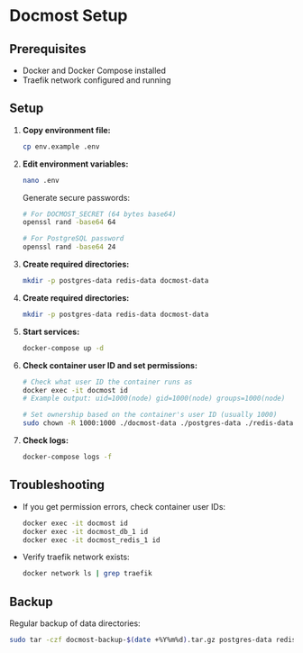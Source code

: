 # Docmost Setup

## Prerequisites

- Docker and Docker Compose installed
- Traefik network configured and running

## Setup

1. **Copy environment file:**
   ```bash
   cp env.example .env
   ```

2. **Edit environment variables:**
   ```bash
   nano .env
   ```
   
   Generate secure passwords:
   ```bash
   # For DOCMOST_SECRET (64 bytes base64)
   openssl rand -base64 64
   
   # For PostgreSQL password
   openssl rand -base64 24
   ```

3. **Create required directories:**
   ```bash
   mkdir -p postgres-data redis-data docmost-data
   ```

4. **Create required directories:**
   ```bash
   mkdir -p postgres-data redis-data docmost-data
   ```

5. **Start services:**
   ```bash
   docker-compose up -d
   ```

6. **Check container user ID and set permissions:**
   ```bash
   # Check what user ID the container runs as
   docker exec -it docmost id
   # Example output: uid=1000(node) gid=1000(node) groups=1000(node)
   
   # Set ownership based on the container's user ID (usually 1000)
   sudo chown -R 1000:1000 ./docmost-data ./postgres-data ./redis-data
   ```

6. **Check logs:**
   ```bash
   docker-compose logs -f
   ```

## Troubleshooting

- If you get permission errors, check container user IDs:
  ```bash
  docker exec -it docmost id
  docker exec -it docmost_db_1 id
  docker exec -it docmost_redis_1 id
  ```

- Verify traefik network exists:
  ```bash
  docker network ls | grep traefik
  ```

## Backup

Regular backup of data directories:
```bash
sudo tar -czf docmost-backup-$(date +%Y%m%d).tar.gz postgres-data redis-data docmost-data
``` 